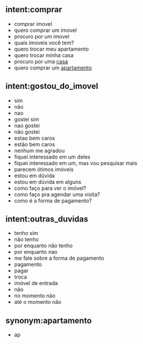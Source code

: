 
## intent:comprar
- comprar imovel
- quero comprar um imovel
- procuro por um imovel
- quais imoveis você tem?
- quero trocar meu apartamento
- quero trocar minha casa
- procuro por uma [casa](tipo_imovel)
- quero comprar um [apartamento](tipo_imovel)

## intent:gostou_do_imovel
- sim
- não
- nao
- gostei sim
- nao gostei
- não gostei
- estao bem caros
- estão bem caros
- nenhum me agradou
- fiquei interessado em um deles
- fiquei interessado em um, mas vou pesquisar mais
- parecem ótimos imóveis
- estou em dúvida
- estou em dúvida em alguns
- como faço para ver o imóvel?
- como faço pra agendar uma visita?
- como é a forma de pagamento? 


## intent:outras_duvidas
- tenho sim
- não tenho
- por enquanto não tenho
- por enquanto nao
- me fale sobre a forma de pagamento
- pagamento
- pagar
- troca
- imóvel de entrada
- não
- no momento não
- até o momento não

## synonym:apartamento
- ap


